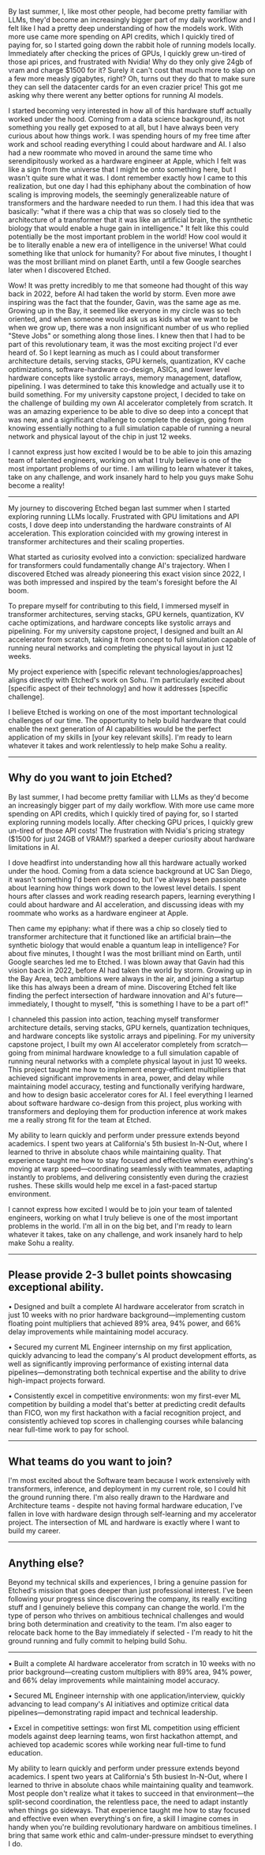 By last summer, I, like most other people, had become pretty familiar with LLMs, they'd become an increasingly bigger part of my daily workflow and I felt like I had a pretty deep understanding of how the models work. With more use came more spending on API credits, which I quickly tired of paying for, so I started going down the rabbit hole of running models locally. Immediately after checking the prices of GPUs, I quickly grew un-tired of those api prices, and frustrated with Nvidia! Why do they only give 24gb of vram and charge $1500 for it? Surely it can't cost that much more to slap on a few more measly gigabytes, right? Oh, turns out they do that to make sure they can sell the datacenter cards for an even crazier price! This got me asking why there werent any better options for running AI models.

I started becoming very interested in how all of this hardware stuff actually worked under the hood. Coming from a data science background, its not something you really get exposed to at all, but I have always been very curious about how things work. I was spending hours of my free time after work and school reading everything I could about hardware and AI. I also had a new roommate who moved in around the same time who serendipitously worked as a hardware engineer at Apple, which I felt was like a sign from the universe that I might be onto something here, but I wasn't quite sure what it was. I dont remember exactly how I came to this realization, but one day I had this ephiphany about the combination of how scaling is improving models, the seemingly generalizeable nature of transformers and the hardware needed to run them. I had this idea that was basically: "what if there was a chip that was so closely tied to the architecture of a transformer that it was like an artificial brain, the synthetic biology that would enable a huge gain in intelligence." It felt like this could potentially be the most important problem in the world! How cool would it be to literally enable a new era of intelligence in the universe! What could something like that unlock for humanity? For about five minutes, I thought I was the most brilliant mind on planet Earth, until a few Google searches later when I discovered Etched.

Wow! It was pretty incredibly to me that someone had thought of this way back in 2022, before AI had taken the world by storm. Even more awe inspiring was the fact that the founder, Gavin, was the same age as me. Growing up in the Bay, it seemed like everyone in my circle was so tech oriented, and when someone would ask us as kids what we want to be when we grow up, there was a non insignificant number of us who replied "Steve Jobs" or something along those lines. I knew then that I had to be part of this revolutionary team, it was the most exciting project I'd ever heard of. So I kept learning as much as I could about transformer architecture details, serving stacks, GPU kernels, quantization, KV cache optimizations, software-hardware co-design, ASICs, and lower level hardware concepts like systolic arrays, memory management, dataflow, pipelining. I was determined to take this knowledge and actually use it to build something. For my university capstone project, I decided to take on the challenge of building my own AI accelerator completely from scratch. It was an amazing experience to be able to dive so deep into a concept that was new, and a significant challenge to complete the design, going from knowing essentially nothing to a full simulation capable of running a neural network and physical layout of the chip in just 12 weeks.

I cannot express just how excited I would be to be able to join this amazing team of talented engineers, working on what I truly believe is one of the most important problems of our time. I am willing to learn whatever it takes, take on any challenge, and work insanely hard to help you guys make Sohu become a reality!

---

My journey to discovering Etched began last summer when I started exploring running LLMs locally. Frustrated with GPU limitations and API costs, I dove deep into understanding the hardware constraints of AI acceleration. This exploration coincided with my growing interest in transformer architectures and their scaling properties.

What started as curiosity evolved into a conviction: specialized hardware for transformers could fundamentally change AI's trajectory. When I discovered Etched was already pioneering this exact vision since 2022, I was both impressed and inspired by the team's foresight before the AI boom.

To prepare myself for contributing to this field, I immersed myself in transformer architectures, serving stacks, GPU kernels, quantization, KV cache optimizations, and hardware concepts like systolic arrays and pipelining. For my university capstone project, I designed and built an AI accelerator from scratch, taking it from concept to full simulation capable of running neural networks and completing the physical layout in just 12 weeks.

My project experience with [specific relevant technologies/approaches] aligns directly with Etched's work on Sohu. I'm particularly excited about [specific aspect of their technology] and how it addresses [specific challenge].

I believe Etched is working on one of the most important technological challenges of our time. The opportunity to help build hardware that could enable the next generation of AI capabilities would be the perfect application of my skills in [your key relevant skills]. I'm ready to learn whatever it takes and work relentlessly to help make Sohu a reality.

---

## Why do you want to join Etched?

By last summer, I had become pretty familiar with LLMs as they'd become an increasingly bigger part of my daily workflow. With more use came more spending on API credits, which I quickly tired of paying for, so I started exploring running models locally. After checking GPU prices, I quickly grew un-tired of those API costs! The frustration with Nvidia's pricing strategy ($1500 for just 24GB of VRAM?) sparked a deeper curiosity about hardware limitations in AI.

I dove headfirst into understanding how all this hardware actually worked under the hood. Coming from a data science background at UC San Diego, it wasn't something I'd been exposed to, but I've always been passionate about learning how things work down to the lowest level details. I spent hours after classes and work reading research papers, learning everything I could about hardware and AI acceleration, and discussing ideas with my roommate who works as a hardware engineer at Apple.

Then came my epiphany: what if there was a chip so closely tied to transformer architecture that it functioned like an artificial brain—the synthetic biology that would enable a quantum leap in intelligence? For about five minutes, I thought I was the most brilliant mind on Earth, until Google searches led me to Etched. I was blown away that Gavin had this vision back in 2022, before AI had taken the world by storm. Growing up in the Bay Area, tech ambitions were always in the air, and joining a startup like this has always been a dream of mine. Discovering Etched felt like finding the perfect intersection of hardware innovation and AI's future—immediately, I thought to myself, "this is something I have to be a part of!"

I channeled this passion into action, teaching myself transformer architecture details, serving stacks, GPU kernels, quantization techniques, and hardware concepts like systolic arrays and pipelining. For my university capstone project, I built my own AI accelerator completely from scratch—going from minimal hardware knowledge to a full simulation capable of running neural networks with a complete physical layout in just 10 weeks. This project taught me how to implement energy-efficient multipliers that achieved significant improvements in area, power, and delay while maintaining model accuracy, testing and functionally verifying hardware, and how to design basic accelerator cores for AI. I feel everything I learned about software hardware co-design from this project, plus working with transformers and deploying them for production inference at work makes me a really strong fit for the team at Etched.

My ability to learn quickly and perform under pressure extends beyond academics. I spent two years at California's 5th busiest In-N-Out, where I learned to thrive in absolute chaos while maintaining quality. That experience taught me how to stay focused and effective when everything's moving at warp speed—coordinating seamlessly with teammates, adapting instantly to problems, and delivering consistently even during the craziest rushes. These skills would help me excel in a fast-paced startup environment.

I cannot express how excited I would be to join your team of talented engineers, working on what I truly believe is one of the most important problems in the world. I'm all in on the big bet, and I'm ready to learn whatever it takes, take on any challenge, and work insanely hard to help make Sohu a reality.

---

## Please provide 2-3 bullet points showcasing exceptional ability.

• Designed and built a complete AI hardware accelerator from scratch in just 10 weeks with no prior hardware background—implementing custom floating point multipliers that achieved 89% area, 94% power, and 66% delay improvements while maintaining model accuracy.

• Secured my current ML Engineer internship on my first application, quickly advancing to lead the company's AI product development efforts, as well as significantly improving performance of existing internal data pipelines—demonstrating both technical expertise and the ability to drive high-impact projects forward.

• Consistently excel in competitive environments: won my first-ever ML competition by building a model that's better at predicting credit defaults than FICO, won my first hackathon with a facial recognition project, and consistently achieved top scores in challenging courses while balancing near full-time work to pay for school.

---

## What teams do you want to join?

I'm most excited about the Software team because I work extensively with transformers, inference, and deployment in my current role, so I could hit the ground running there. I'm also really drawn to the Hardware and Architecture teams - despite not having formal hardware education, I've fallen in love with hardware design through self-learning and my accelerator project. The intersection of ML and hardware is exactly where I want to build my career.

---

## Anything else?

Beyond my technical skills and experiences, I bring a genuine passion for Etched's mission that goes deeper than just professional interest. I've been following your progress since discovering the company, its really exciting stuff and I genuinely believe this company can change the world. I'm the type of person who thrives on ambitious technical challenges and would bring both determination and creativity to the team. I'm also eager to relocate back home to the Bay immediately if selected - I'm ready to hit the ground running and fully commit to helping build Sohu.

---





• Built a complete AI hardware accelerator from scratch in 10 weeks with no prior background—creating custom multipliers with 89% area, 94% power, and 66% delay improvements while maintaining model accuracy.

• Secured ML Engineer internship with one application/interview, quickly advancing to lead company's AI initiatives and optimize critical data pipelines—demonstrating rapid impact and technical leadership.

• Excel in competitive settings: won first ML competition using efficient models against deep learning teams, won first hackathon attempt, and achieved top academic scores while working near full-time to fund education.



My ability to learn quickly and perform under pressure extends beyond academics. I spent two years at California's 5th busiest In-N-Out, where I learned to thrive in absolute chaos while maintaining quality and teamwork. Most people don't realize what it takes to succeed in that environment—the split-second coordination, the relentless pace, the need to adapt instantly when things go sideways. That experience taught me how to stay focused and effective even when everything's on fire, a skill I imagine comes in handy when you're building revolutionary hardware on ambitious timelines. I bring that same work ethic and calm-under-pressure mindset to everything I do.
